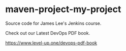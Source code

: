 # maven-project-my-project
Source code for James Lee's Jenkins course.

Check out our Latest DevOps PDF book.

https://www.level-up.one/devops-pdf-book
